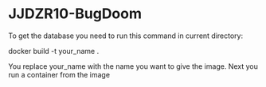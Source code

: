 # JJDZR10-BugDoom

To get the database you need to run this command in current directory:

docker build -t your_name .

You replace your_name with the name you want to give the image. Next you run a container from the image